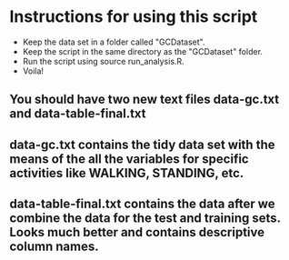 # Instructions for using this script

* Keep the data set in a folder called "GCDataset".
* Keep the script in the same directory as the "GCDataset" folder.
* Run the script using source run_analysis.R.
* Voila!

## You should have two new text files data-gc.txt and data-table-final.txt

## data-gc.txt contains the tidy data set with the means of the all the variables for specific activities like WALKING, STANDING, etc.

## data-table-final.txt contains the data after we combine the data for the test and training sets. Looks much better and contains descriptive column names.